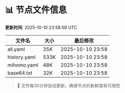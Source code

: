 # 📊 节点文件信息

**更新时间**: 2025-10-10 23:58:58 UTC

| 文件名 | 大小 | 最后修改 |
|--------|------|----------|
| all.yaml | 35K | 2025-10-10 23:58 |
| history.yaml | 533K | 2025-10-10 23:58 |
| mihomo.yaml | 48K | 2025-10-10 23:58 |
| base64.txt | 32K | 2025-10-10 23:58 |

> 🔄 文件每30分钟自动更新，确保节点的新鲜度和可用性
